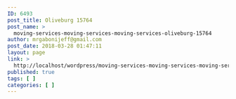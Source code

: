 ```yaml
---
ID: 6493
post_title: Oliveburg 15764
post_name: >
  moving-services-moving-services-moving-services-oliveburg-15764
author: mrgabonijeff@gmail.com
post_date: 2018-03-28 01:47:11
layout: page
link: >
  http://localhost/wordpress/moving-services-moving-services-moving-services-oliveburg-15764/
published: true
tags: [ ]
categories: [ ]
---
```

